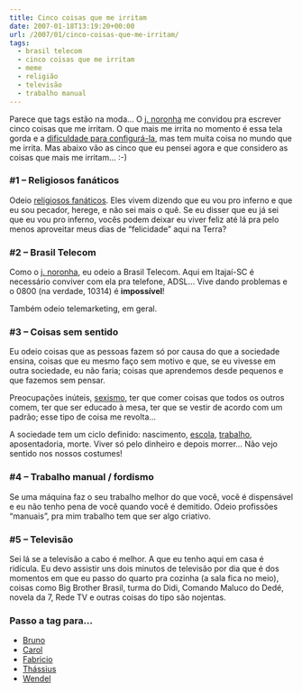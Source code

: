 ```yaml
---
title: Cinco coisas que me irritam
date: 2007-01-18T13:19:20+00:00
url: /2007/01/cinco-coisas-que-me-irritam/
tags:
  - brasil telecom
  - cinco coisas que me irritam
  - meme
  - religião
  - televisão
  - trabalho manual
---
```


Parece que tags estão na moda… O [j. noronha][1] me convidou pra escrever cinco coisas que me irritam. O que mais me irrita no momento é essa tela gorda e a [dificuldade para configurá-la][2], mas tem muita coisa no mundo que me irrita. Mas abaixo vão as cinco que eu pensei agora e que considero as coisas que mais me irritam… :-)

### #1 – Religiosos fanáticos

Odeio [religiosos fanáticos][3]. Eles vivem dizendo que eu vou pro inferno e que eu sou pecador, herege, e não sei mais o quê. Se eu disser que eu já sei que eu vou pro inferno, vocês podem deixar eu viver feliz até lá pra pelo menos aproveitar meus dias de “felicidade” aqui na Terra?

### #2 – Brasil Telecom

Como o [j. noronha][4], eu odeio a Brasil Telecom. Aqui em Itajaí-SC é necessário conviver com ela pra telefone, ADSL… Vive dando problemas e o 0800 (na verdade, 10314) é **impossível**!

Também odeio telemarketing, em geral.

### #3 – Coisas sem sentido

Eu odeio coisas que as pessoas fazem só por causa do que a sociedade ensina, coisas que eu mesmo faço sem motivo e que, se eu vivesse em outra sociedade, eu não faria; coisas que aprendemos desde pequenos e que fazemos sem pensar.

Preocupações inúteis, [sexismo][5], ter que comer coisas que todos os outros comem, ter que ser educado à mesa, ter que se vestir de acordo com um padrão; esse tipo de coisa me revolta…

A sociedade tem um ciclo definido: nascimento, [escola][6], [trabalho][7], aposentadoria, morte. Viver só pelo dinheiro e depois morrer… Não vejo sentido nos nossos costumes!

### #4 – Trabalho manual / fordismo

Se uma máquina faz o seu trabalho melhor do que você, você é dispensável e eu não tenho pena de você quando você é demitido. Odeio profissões “manuais”, pra mim trabalho tem que ser algo criativo.

### #5 – Televisão

Sei lá se a televisão a cabo é melhor. A que eu tenho aqui em casa é ridícula. Eu devo assistir uns dois minutos de televisão por dia que é dos momentos em que eu passo do quarto pra cozinha (a sala fica no meio), coisas como Big Brother Brasil, turma do Didi, Comando Maluco do Dedé, novela da 7, Rede TV e outras coisas do tipo são nojentas.

### Passo a tag para…

- [Bruno][8]
- [Carol][9]
- [Fabricio][10]
- [Thássius][11]
- [Wendel][12]

[1]: http://www.ofimdavarzea.com/2007/01/17/cinco-coisas-irritantes/
[2]: /2007/01/emerge-happiness/
[3]: http://malvicioso.com/2007/01/12/almas-a-venda/
[4]: http://www.ofimdavarzea.com/
[5]: http://malvicioso.com/2007/01/15/mundo-machista-eh/
[6]: http://malvicioso.com/2007/01/16/como-funciona-a-escola/
[7]: http://malvicioso.com/2007/01/01/vai-trabalhar-vagabundo/
[8]: http://brunomadeira.com/
[9]: http://malvicioso.com/
[10]: http://fabricio.wordpress.com/
[11]: http://memoriasfracas.semjuizo.com/
[12]: http://wendel.scardua.net/
